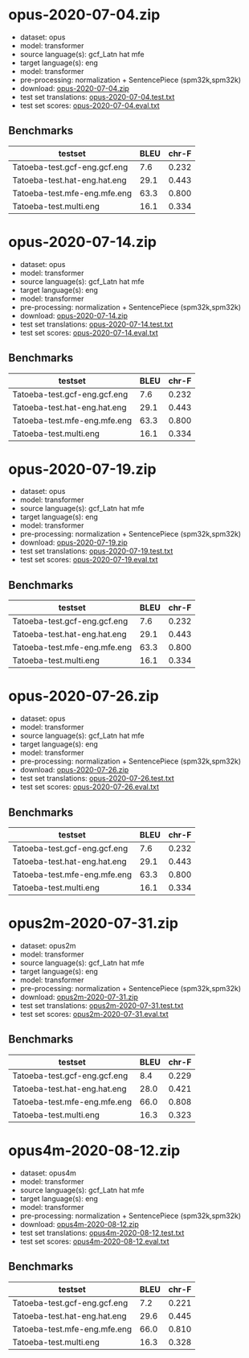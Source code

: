 # opus-2020-07-04.zip

* dataset: opus
* model: transformer
* source language(s): gcf_Latn hat mfe
* target language(s): eng
* model: transformer
* pre-processing: normalization + SentencePiece (spm32k,spm32k)
* download: [opus-2020-07-04.zip](https://object.pouta.csc.fi/Tatoeba-MT-models/cpf-eng/opus-2020-07-04.zip)
* test set translations: [opus-2020-07-04.test.txt](https://object.pouta.csc.fi/Tatoeba-MT-models/cpf-eng/opus-2020-07-04.test.txt)
* test set scores: [opus-2020-07-04.eval.txt](https://object.pouta.csc.fi/Tatoeba-MT-models/cpf-eng/opus-2020-07-04.eval.txt)

## Benchmarks

| testset               | BLEU  | chr-F |
|-----------------------|-------|-------|
| Tatoeba-test.gcf-eng.gcf.eng 	| 7.6 	| 0.232 |
| Tatoeba-test.hat-eng.hat.eng 	| 29.1 	| 0.443 |
| Tatoeba-test.mfe-eng.mfe.eng 	| 63.3 	| 0.800 |
| Tatoeba-test.multi.eng 	| 16.1 	| 0.334 |

# opus-2020-07-14.zip

* dataset: opus
* model: transformer
* source language(s): gcf_Latn hat mfe
* target language(s): eng
* model: transformer
* pre-processing: normalization + SentencePiece (spm32k,spm32k)
* download: [opus-2020-07-14.zip](https://object.pouta.csc.fi/Tatoeba-MT-models/cpf-eng/opus-2020-07-14.zip)
* test set translations: [opus-2020-07-14.test.txt](https://object.pouta.csc.fi/Tatoeba-MT-models/cpf-eng/opus-2020-07-14.test.txt)
* test set scores: [opus-2020-07-14.eval.txt](https://object.pouta.csc.fi/Tatoeba-MT-models/cpf-eng/opus-2020-07-14.eval.txt)

## Benchmarks

| testset               | BLEU  | chr-F |
|-----------------------|-------|-------|
| Tatoeba-test.gcf-eng.gcf.eng 	| 7.6 	| 0.232 |
| Tatoeba-test.hat-eng.hat.eng 	| 29.1 	| 0.443 |
| Tatoeba-test.mfe-eng.mfe.eng 	| 63.3 	| 0.800 |
| Tatoeba-test.multi.eng 	| 16.1 	| 0.334 |

# opus-2020-07-19.zip

* dataset: opus
* model: transformer
* source language(s): gcf_Latn hat mfe
* target language(s): eng
* model: transformer
* pre-processing: normalization + SentencePiece (spm32k,spm32k)
* download: [opus-2020-07-19.zip](https://object.pouta.csc.fi/Tatoeba-MT-models/cpf-eng/opus-2020-07-19.zip)
* test set translations: [opus-2020-07-19.test.txt](https://object.pouta.csc.fi/Tatoeba-MT-models/cpf-eng/opus-2020-07-19.test.txt)
* test set scores: [opus-2020-07-19.eval.txt](https://object.pouta.csc.fi/Tatoeba-MT-models/cpf-eng/opus-2020-07-19.eval.txt)

## Benchmarks

| testset               | BLEU  | chr-F |
|-----------------------|-------|-------|
| Tatoeba-test.gcf-eng.gcf.eng 	| 7.6 	| 0.232 |
| Tatoeba-test.hat-eng.hat.eng 	| 29.1 	| 0.443 |
| Tatoeba-test.mfe-eng.mfe.eng 	| 63.3 	| 0.800 |
| Tatoeba-test.multi.eng 	| 16.1 	| 0.334 |

# opus-2020-07-26.zip

* dataset: opus
* model: transformer
* source language(s): gcf_Latn hat mfe
* target language(s): eng
* model: transformer
* pre-processing: normalization + SentencePiece (spm32k,spm32k)
* download: [opus-2020-07-26.zip](https://object.pouta.csc.fi/Tatoeba-MT-models/cpf-eng/opus-2020-07-26.zip)
* test set translations: [opus-2020-07-26.test.txt](https://object.pouta.csc.fi/Tatoeba-MT-models/cpf-eng/opus-2020-07-26.test.txt)
* test set scores: [opus-2020-07-26.eval.txt](https://object.pouta.csc.fi/Tatoeba-MT-models/cpf-eng/opus-2020-07-26.eval.txt)

## Benchmarks

| testset               | BLEU  | chr-F |
|-----------------------|-------|-------|
| Tatoeba-test.gcf-eng.gcf.eng 	| 7.6 	| 0.232 |
| Tatoeba-test.hat-eng.hat.eng 	| 29.1 	| 0.443 |
| Tatoeba-test.mfe-eng.mfe.eng 	| 63.3 	| 0.800 |
| Tatoeba-test.multi.eng 	| 16.1 	| 0.334 |

# opus2m-2020-07-31.zip

* dataset: opus2m
* model: transformer
* source language(s): gcf_Latn hat mfe
* target language(s): eng
* model: transformer
* pre-processing: normalization + SentencePiece (spm32k,spm32k)
* download: [opus2m-2020-07-31.zip](https://object.pouta.csc.fi/Tatoeba-MT-models/cpf-eng/opus2m-2020-07-31.zip)
* test set translations: [opus2m-2020-07-31.test.txt](https://object.pouta.csc.fi/Tatoeba-MT-models/cpf-eng/opus2m-2020-07-31.test.txt)
* test set scores: [opus2m-2020-07-31.eval.txt](https://object.pouta.csc.fi/Tatoeba-MT-models/cpf-eng/opus2m-2020-07-31.eval.txt)

## Benchmarks

| testset               | BLEU  | chr-F |
|-----------------------|-------|-------|
| Tatoeba-test.gcf-eng.gcf.eng 	| 8.4 	| 0.229 |
| Tatoeba-test.hat-eng.hat.eng 	| 28.0 	| 0.421 |
| Tatoeba-test.mfe-eng.mfe.eng 	| 66.0 	| 0.808 |
| Tatoeba-test.multi.eng 	| 16.3 	| 0.323 |

# opus4m-2020-08-12.zip

* dataset: opus4m
* model: transformer
* source language(s): gcf_Latn hat mfe
* target language(s): eng
* model: transformer
* pre-processing: normalization + SentencePiece (spm32k,spm32k)
* download: [opus4m-2020-08-12.zip](https://object.pouta.csc.fi/Tatoeba-MT-models/cpf-eng/opus4m-2020-08-12.zip)
* test set translations: [opus4m-2020-08-12.test.txt](https://object.pouta.csc.fi/Tatoeba-MT-models/cpf-eng/opus4m-2020-08-12.test.txt)
* test set scores: [opus4m-2020-08-12.eval.txt](https://object.pouta.csc.fi/Tatoeba-MT-models/cpf-eng/opus4m-2020-08-12.eval.txt)

## Benchmarks

| testset               | BLEU  | chr-F |
|-----------------------|-------|-------|
| Tatoeba-test.gcf-eng.gcf.eng 	| 7.2 	| 0.221 |
| Tatoeba-test.hat-eng.hat.eng 	| 29.6 	| 0.445 |
| Tatoeba-test.mfe-eng.mfe.eng 	| 66.0 	| 0.810 |
| Tatoeba-test.multi.eng 	| 16.3 	| 0.328 |

